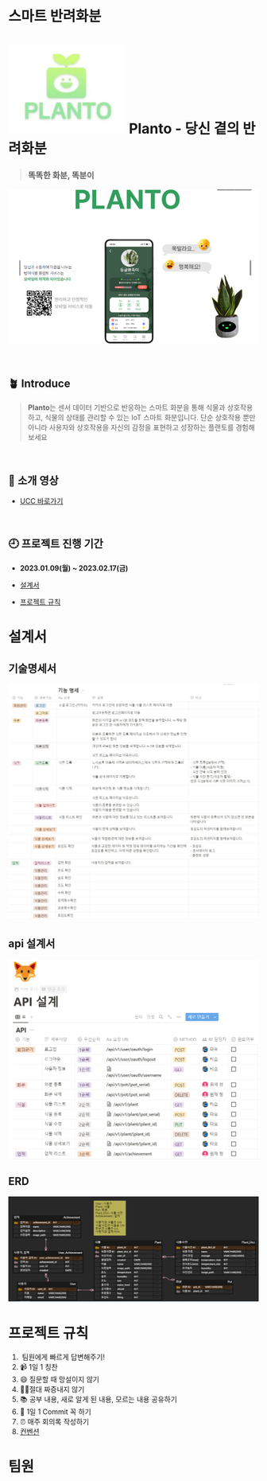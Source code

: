 # 스마트 반려화분

# ![image-1.png](./image-1.png)  Planto - 당신 곁의 반려화분

> <h3> 똑똑한 화분, 똑분이

![image-2.png](./image-2.png)

<br>

## 🪴 **Introduce**

> **Planto**는 센서 데이터 기반으로 반응하는 스마트 화분을 통해 식물과 상호작용하고, 식물의 상태를 관리할 수 있는 IoT 스마트 화분입니다. 
> 단순 상호작용 뿐만 아니라 사용자와 상호작용을 자신의 감정을 표현하고 성장하는 플랜토를 경험해보세요 

<br>

## 🎥 **소개 영상**
- [UCC 바로가기](https://youtu.be/NvX9HVT-hbI)

<br>

## 🕘 **프로젝트 진행 기간**

- **2023.01.09(월) ~ 2023.02.17(금)**

- [설계서](#설계서)
- [프로젝트 규칙](#프로젝트-규칙)

# 설계서
## 기술명세서
![기술명세서](./%EC%82%B0%EC%B6%9C%EB%AC%BC/%EA%B8%B0%EB%8A%A5%EB%AA%85%EC%84%B8%EC%84%9C1.PNG) 
![기술명세서2](./%EC%82%B0%EC%B6%9C%EB%AC%BC/%EA%B8%B0%EB%8A%A5%EB%AA%85%EC%84%B8%EC%84%9C2.PNG) 

## api 설계서
![api 설계서](./%EC%82%B0%EC%B6%9C%EB%AC%BC/api%20%EC%84%A4%EA%B3%84%EC%84%9C.PNG) 

## ERD
![ERD](./%EC%82%B0%EC%B6%9C%EB%AC%BC/ERD.png)

# 프로젝트 규칙
1.  팀원에게 빠르게 답변해주기! 
2. 📹 1일 1 칭찬
3. 😄 질문할 때 망설이지 않기
4. 🧘‍♂️절대 짜증내지 않기
5. 📚 공부 내용, 새로 알게 된 내용, 모르는 내용 공유하기
6. 📝 1일 1 Commit 꼭 하기
7. ⏰ 매주 회의록 작성하기
8. [컨벤션](https://lab.ssafy.com/s08-webmobile3-sub2/S08P12C202/-/blob/main/%EC%82%B0%EC%B6%9C%EB%AC%BC/convention.md?plain=0)

# 팀원
